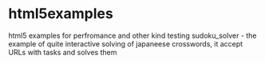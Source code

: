 html5examples
=============

html5 examples for perfromance and other kind testing
sudoku_solver - the example of quite interactive solving of japaneese crosswords, it accept URLs with tasks and solves them
